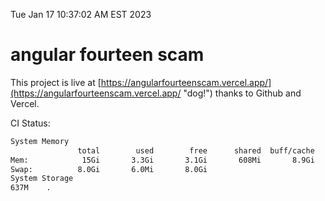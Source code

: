 Tue Jan 17 10:37:02 AM EST 2023

# angular fourteen scam


This project is live at [https://angularfourteenscam.vercel.app/](https://angularfourteenscam.vercel.app/ "dog!") thanks to Github and Vercel.

CI Status: 

```bash
System Memory
               total        used        free      shared  buff/cache   available
Mem:            15Gi       3.3Gi       3.1Gi       608Mi       8.9Gi        11Gi
Swap:          8.0Gi       6.0Mi       8.0Gi
System Storage
637M	.
